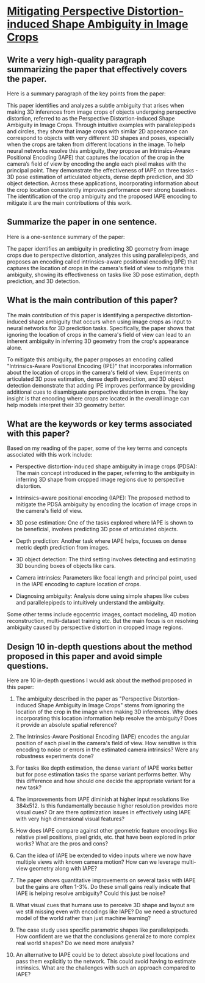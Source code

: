 # [Mitigating Perspective Distortion-induced Shape Ambiguity in Image Crops](https://arxiv.org/abs/2312.06594)

## Write a very high-quality paragraph summarizing the paper that effectively covers the paper.

 Here is a summary paragraph of the key points from the paper:

This paper identifies and analyzes a subtle ambiguity that arises when making 3D inferences from image crops of objects undergoing perspective distortion, referred to as the Perspective Distortion-induced Shape Ambiguity in Image Crops. Through intuitive examples with parallelepipeds and circles, they show that image crops with similar 2D appearance can correspond to objects with very different 3D shapes and poses, especially when the crops are taken from different locations in the image. To help neural networks resolve this ambiguity, they propose an Intrinsics-Aware Positional Encoding (IAPE) that captures the location of the crop in the camera’s field of view by encoding the angle each pixel makes with the principal point. They demonstrate the effectiveness of IAPE on three tasks - 3D pose estimation of articulated objects, dense depth prediction, and 3D object detection. Across these applications, incorporating information about the crop location consistently improves performance over strong baselines. The identification of the crop ambiguity and the proposed IAPE encoding to mitigate it are the main contributions of this work.


## Summarize the paper in one sentence.

 Here is a one-sentence summary of the paper:

The paper identifies an ambiguity in predicting 3D geometry from image crops due to perspective distortion, analyzes this using parallelepipeds, and proposes an encoding called intrinsics-aware positional encoding (IPE) that captures the location of crops in the camera's field of view to mitigate this ambiguity, showing its effectiveness on tasks like 3D pose estimation, depth prediction, and 3D detection.


## What is the main contribution of this paper?

 The main contribution of this paper is identifying a perspective distortion-induced shape ambiguity that occurs when using image crops as input to neural networks for 3D prediction tasks. Specifically, the paper shows that ignoring the location of crops in the camera's field of view can lead to an inherent ambiguity in inferring 3D geometry from the crop's appearance alone. 

To mitigate this ambiguity, the paper proposes an encoding called "Intrinsics-Aware Positional Encoding (IPE)" that incorporates information about the location of crops in the camera's field of view. Experiments on articulated 3D pose estimation, dense depth prediction, and 3D object detection demonstrate that adding IPE improves performance by providing additional cues to disambiguate perspective distortion in crops. The key insight is that encoding where crops are located in the overall image can help models interpret their 3D geometry better.


## What are the keywords or key terms associated with this paper?

 Based on my reading of the paper, some of the key terms and concepts associated with this work include:

- Perspective distortion-induced shape ambiguity in image crops (PDSA): The main concept introduced in the paper, referring to the ambiguity in inferring 3D shape from cropped image regions due to perspective distortion. 

- Intrinsics-aware positional encoding (IAPE): The proposed method to mitigate the PDSA ambiguity by encoding the location of image crops in the camera's field of view.

- 3D pose estimation: One of the tasks explored where IAPE is shown to be beneficial, involves predicting 3D pose of articulated objects.

- Depth prediction: Another task where IAPE helps, focuses on dense metric depth prediction from images. 

- 3D object detection: The third setting involves detecting and estimating 3D bounding boxes of objects like cars.

- Camera intrinsics: Parameters like focal length and principal point, used in the IAPE encoding to capture location of crops.

- Diagnosing ambiguity: Analysis done using simple shapes like cubes and parallelepipeds to intuitively understand the ambiguity.

Some other terms include egocentric images, contact modeling, 4D motion reconstruction, multi-dataset training etc. But the main focus is on resolving ambiguity caused by perspective distortion in cropped image regions.


## Design 10 in-depth questions about the method proposed in this paper and avoid simple questions.

 Here are 10 in-depth questions I would ask about the method proposed in this paper:

1) The ambiguity described in the paper as "Perspective Distortion-induced Shape Ambiguity in Image Crops" stems from ignoring the location of the crop in the image when making 3D inferences. Why does incorporating this location information help resolve the ambiguity? Does it provide an absolute spatial reference?

2) The Intrinsics-Aware Positional Encoding (IAPE) encodes the angular position of each pixel in the camera's field of view. How sensitive is this encoding to noise or errors in the estimated camera intrinsics? Were any robustness experiments done?

3) For tasks like depth estimation, the dense variant of IAPE works better but for pose estimation tasks the sparse variant performs better. Why this difference and how should one decide the appropriate variant for a new task?

4) The improvements from IAPE diminish at higher input resolutions like 384x512. Is this fundamentally because higher resolution provides more visual cues? Or are there optimization issues in effectively using IAPE with very high dimensional visual features?

5) How does IAPE compare against other geometric feature encodings like relative pixel positions, pixel grids, etc. that have been explored in prior works? What are the pros and cons?

6) Can the idea of IAPE be extended to video inputs where we now have multiple views with known camera motion? How can we leverage multi-view geometry along with IAPE?

7) The paper shows quantitative improvements on several tasks with IAPE but the gains are often 1-3%. Do these small gains really indicate that IAPE is helping resolve ambiguity? Could this just be noise?  

8) What visual cues that humans use to perceive 3D shape and layout are we still missing even with encodings like IAPE? Do we need a structured model of the world rather than just machine learning?

9) The case study uses specific parametric shapes like parallelepipeds. How confident are we that the conclusions generalize to more complex real world shapes? Do we need more analysis?

10) An alternative to IAPE could be to detect absolute pixel locations and pass them explicitly to the network. This could avoid having to estimate intrinsics. What are the challenges with such an approach compared to IAPE?

